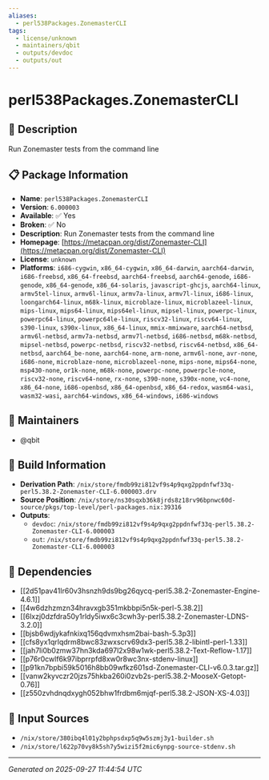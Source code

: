 ```yaml
---
aliases:
  - perl538Packages.ZonemasterCLI
tags:
  - license/unknown
  - maintainers/qbit
  - outputs/devdoc
  - outputs/out
---
```


# perl538Packages.ZonemasterCLI

## 📝 Description

Run Zonemaster tests from the command line

## 📋 Package Information

- **Name**: `perl538Packages.ZonemasterCLI`
- **Version**: `6.000003`
- **Available**: ✅ Yes
- **Broken**: ✅ No
- **Description**: Run Zonemaster tests from the command line
- **Homepage**: [https://metacpan.org/dist/Zonemaster-CLI](https://metacpan.org/dist/Zonemaster-CLI)
- **License**: `unknown`
- **Platforms**: `i686-cygwin`, `x86_64-cygwin`, `x86_64-darwin`, `aarch64-darwin`, `i686-freebsd`, `x86_64-freebsd`, `aarch64-freebsd`, `aarch64-genode`, `i686-genode`, `x86_64-genode`, `x86_64-solaris`, `javascript-ghcjs`, `aarch64-linux`, `armv5tel-linux`, `armv6l-linux`, `armv7a-linux`, `armv7l-linux`, `i686-linux`, `loongarch64-linux`, `m68k-linux`, `microblaze-linux`, `microblazeel-linux`, `mips-linux`, `mips64-linux`, `mips64el-linux`, `mipsel-linux`, `powerpc-linux`, `powerpc64-linux`, `powerpc64le-linux`, `riscv32-linux`, `riscv64-linux`, `s390-linux`, `s390x-linux`, `x86_64-linux`, `mmix-mmixware`, `aarch64-netbsd`, `armv6l-netbsd`, `armv7a-netbsd`, `armv7l-netbsd`, `i686-netbsd`, `m68k-netbsd`, `mipsel-netbsd`, `powerpc-netbsd`, `riscv32-netbsd`, `riscv64-netbsd`, `x86_64-netbsd`, `aarch64_be-none`, `aarch64-none`, `arm-none`, `armv6l-none`, `avr-none`, `i686-none`, `microblaze-none`, `microblazeel-none`, `mips-none`, `mips64-none`, `msp430-none`, `or1k-none`, `m68k-none`, `powerpc-none`, `powerpcle-none`, `riscv32-none`, `riscv64-none`, `rx-none`, `s390-none`, `s390x-none`, `vc4-none`, `x86_64-none`, `i686-openbsd`, `x86_64-openbsd`, `x86_64-redox`, `wasm64-wasi`, `wasm32-wasi`, `aarch64-windows`, `x86_64-windows`, `i686-windows`
## 👥 Maintainers

- @qbit


## 🔧 Build Information

- **Derivation Path**: `/nix/store/fmdb99zi812vf9s4p9qxg2ppdnfwf33q-perl5.38.2-Zonemaster-CLI-6.000003.drv`
- **Source Position**: `/nix/store/ns30sqxb36k8jrds8z18rv96bpnwc60d-source/pkgs/top-level/perl-packages.nix:39316`
- **Outputs**:
  - `devdoc`:  `/nix/store/fmdb99zi812vf9s4p9qxg2ppdnfwf33q-perl5.38.2-Zonemaster-CLI-6.000003`
  - `out`:  `/nix/store/fmdb99zi812vf9s4p9qxg2ppdnfwf33q-perl5.38.2-Zonemaster-CLI-6.000003`

## 🔗 Dependencies

- [[2d51pav41lr60v3hsnzh9ds9bg26qycq-perl5.38.2-Zonemaster-Engine-4.6.1]]
- [[4w6dzhzmzn34hravxgb351mkbbpi5n5k-perl-5.38.2]]
- [[6lxzj0dzfdra50y1rldy5iwx6c3cwh3y-perl5.38.2-Zonemaster-LDNS-3.2.0]]
- [[bjsb6wdjykafnkixq156qdvmxhsm2bai-bash-5.3p3]]
- [[cfs8yx1qrlqdrm8bwc83zwxscrv69dx3-perl5.38.2-libintl-perl-1.33]]
- [[jah7li0b0zmw37hn3kda697l2x98w1wk-perl5.38.2-Text-Reflow-1.17]]
- [[p76r0cwlf6k97ibprrpfd8xw0r8wc3nx-stdenv-linux]]
- [[p91kn7bpbi59k5016h8bb09wfkz601sd-Zonemaster-CLI-v6.0.3.tar.gz]]
- [[vanw2kyvczr20jzs75hkba260i0zvb2s-perl5.38.2-MooseX-Getopt-0.76]]
- [[z550zvhdnqdxygh052bhw1frdbm6mjqf-perl5.38.2-JSON-XS-4.03]]

## 📁 Input Sources

- `/nix/store/380ibq4l01y2bphpsdxp5q9w5szmj3y1-builder.sh`
- `/nix/store/l622p70vy8k5sh7y5wizi5f2mic6ynpg-source-stdenv.sh`

---
*Generated on 2025-09-27 11:44:54 UTC*
